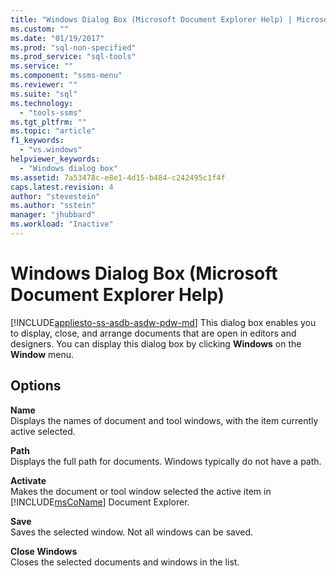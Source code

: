 ```yaml
---
title: "Windows Dialog Box (Microsoft Document Explorer Help) | Microsoft Docs"
ms.custom: ""
ms.date: "01/19/2017"
ms.prod: "sql-non-specified"
ms.prod_service: "sql-tools"
ms.service: ""
ms.component: "ssms-menu"
ms.reviewer: ""
ms.suite: "sql"
ms.technology: 
  - "tools-ssms"
ms.tgt_pltfrm: ""
ms.topic: "article"
f1_keywords: 
  - "vs.windows"
helpviewer_keywords: 
  - "Windows dialog box"
ms.assetid: 7a53478c-e8e1-4d15-b484-c242495c1f4f
caps.latest.revision: 4
author: "stevestein"
ms.author: "sstein"
manager: "jhubbard"
ms.workload: "Inactive"
---
```

# Windows Dialog Box (Microsoft Document Explorer Help)
[!INCLUDE[appliesto-ss-asdb-asdw-pdw-md](../../includes/appliesto-ss-asdb-asdw-pdw-md.md)]
This dialog box enables you to display, close, and arrange documents that are open in editors and designers. You can display this dialog box by clicking **Windows** on the **Window** menu.  
  
## Options  
**Name**  
Displays the names of document and tool windows, with the item currently active selected.  
  
**Path**  
Displays the full path for documents. Windows typically do not have a path.  
  
**Activate**  
Makes the document or tool window selected the active item in [!INCLUDE[msCoName](../../includes/msconame_md.md)] Document Explorer.  
  
**Save**  
Saves the selected window. Not all windows can be saved.  
  
**Close Windows**  
Closes the selected documents and windows in the list.  
  
